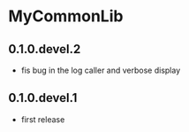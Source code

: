# MyCommonLib

## 0.1.0.devel.2

- fis bug in the log caller and verbose display

## 0.1.0.devel.1

- first release
